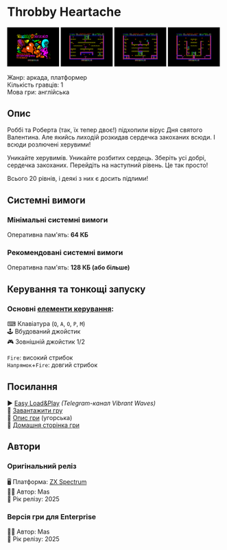 # Throbby Heartache

<img src="screenshots/scrn_throbheart_01.png" width="24%"> 
<img src="screenshots/scrn_throbheart_02.png" width="24%"> 
<img src="screenshots/scrn_throbheart_03.png" width="24%"> 
<img src="screenshots/scrn_throbheart_04.png" width="24%">

Жанр: аркада, платформер  
Кількість гравців: 1  
Мова гри: англійська  

## Опис

Роббі та Роберта (так, їх тепер двоє!) підхопили вірус Дня святого Валентина.
Але якийсь лиходій розкидав сердечка закоханих всюди.
І всюди розлючені херувими!

Уникайте херувимів. Уникайте розбитих сердець. Зберіть усі добрі, сердечка закоханих. Перейдіть на наступний рівень.
Це так просто!

Всього 20 рівнів, і деякі з них є досить підлими!

## Системні вимоги
### Мінімальні системні вимоги
Оперативна пам'ять: **64 КБ**  
### Рекомендовані системні вимоги
Оперативна пам'ять: **128 КБ (або більше)**  

## Керування та тонкощі запуску
### Основні [елементи керування](../controllers.md):
⌨ Клавіатура (`Q`, `A`, `O`, `P`, `M`)  
🕹 Вбудований джойстик  
🎮 Зовнішній джойстик 1/2

`Fire`: високий стрибок  
`Напрямок`+`Fire`: довгий стрибок

## Посилання

▶ [Easy Load&Play](https://t.me/EP128k_Load_n_Play/907) *(Telegram-канал Vibrant Waves)*  
💾 [Завантажити гру](http://www.ep128.hu/Ep_Games/Prg/Throbby_Heartache.rar)  
📃 [Опис гри]() (угорська)  
🏡 [Домашня сторінка гри](https://ktbproductions.itch.io/enterprise-games)

## Автори
### Оригінальний реліз
🖥 Платформа: [ZX Spectrum](https://spectrumcomputing.co.uk/entry/44066/ZX-Spectrum/Throbby_Heartache)  
👨‍💻 Автор: Mas  
📅 Рік релізу: 2025  

### Версія гри для Enterprise
👨‍💻 Автор: Mas  
📅 Рік релізу: 2025  